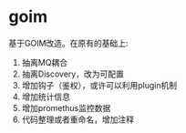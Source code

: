 # goim

基于GOIM改造。在原有的基础上:

1. 抽离MQ耦合
2. 抽离Discovery，改为可配置
3. 增加钩子（鉴权），或许可以利用plugin机制
4. 增加统计信息
5. 增加promethus监控数据
6. 代码整理或者重命名，增加注释
